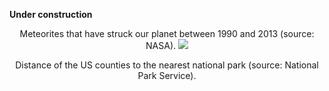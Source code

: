 **Under construction**


<p align="center">Meteorites that have struck our planet between 1990 and 2013 (source: NASA).
<img src="meteorite_landings.gif" >
</p>

<p align="center">Distance of the US counties to the nearest national park (source: National Park Service).
</p>
